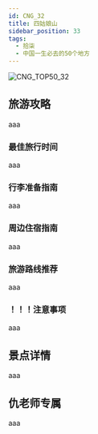 ```yaml
---
id: CNG_32
title: 四姑娘山
sidebar_position: 33
tags:
  - 拾柒
  - 中国一生必去的50个地方
---
```

![CNG_TOP50_32](/img/love/CNG_TOP50/32.png)

## 旅游攻略

aaa

### 最佳旅行时间

aaa

### 行李准备指南

aaa

### 周边住宿指南

aaa

### 旅游路线推荐

aaa

### ！！！注意事项

aaa

## 景点详情

aaa

## 仇老师专属

aaa
